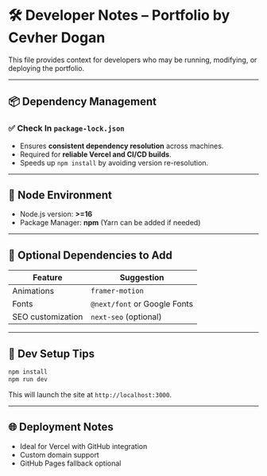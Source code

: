 # 🛠️ Developer Notes – Portfolio by Cevher Dogan

This file provides context for developers who may be running, modifying, or deploying the portfolio.

---

## 📦 Dependency Management

### ✅ Check In `package-lock.json`
- Ensures **consistent dependency resolution** across machines.
- Required for **reliable Vercel and CI/CD builds**.
- Speeds up `npm install` by avoiding version re-resolution.

---

## 🔧 Node Environment

- Node.js version: **>=16**
- Package Manager: **npm** (Yarn can be added if needed)

---

## 🔌 Optional Dependencies to Add

| Feature            | Suggestion               |
|--------------------|--------------------------|
| Animations         | `framer-motion`          |
| Fonts              | `@next/font` or Google Fonts |
| SEO customization  | `next-seo` (optional)    |

---

## 🧪 Dev Setup Tips

```bash
npm install
npm run dev
```

This will launch the site at `http://localhost:3000`.

---

## 🌐 Deployment Notes

- Ideal for Vercel with GitHub integration
- Custom domain support
- GitHub Pages fallback optional